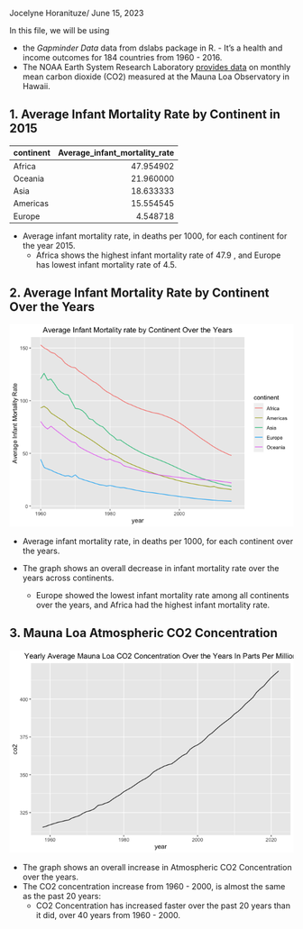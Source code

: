Jocelyne Horanituze/
June 15, 2023

In this file, we will be using

- the *Gapminder Data* data from dslabs package in R. - It’s a health
  and income outcomes for 184 countries from 1960 - 2016.
- The NOAA Earth System Research Laboratory [provides
  data](https://gml.noaa.gov/ccgg/trends/) on monthly mean carbon
  dioxide (CO2) measured at the Mauna Loa Observatory in Hawaii.

## 1. Average Infant Mortality Rate by Continent in 2015

<table class="table" style="width: auto !important; margin-left: auto; margin-right: auto;">
<thead>
<tr>
<th style="text-align:left;">
continent
</th>
<th style="text-align:right;">
Average_infant_mortality_rate
</th>
</tr>
</thead>
<tbody>
<tr>
<td style="text-align:left;">
Africa
</td>
<td style="text-align:right;">
47.954902
</td>
</tr>
<tr>
<td style="text-align:left;">
Oceania
</td>
<td style="text-align:right;">
21.960000
</td>
</tr>
<tr>
<td style="text-align:left;">
Asia
</td>
<td style="text-align:right;">
18.633333
</td>
</tr>
<tr>
<td style="text-align:left;">
Americas
</td>
<td style="text-align:right;">
15.554545
</td>
</tr>
<tr>
<td style="text-align:left;">
Europe
</td>
<td style="text-align:right;">
4.548718
</td>
</tr>
</tbody>
</table>

- Average infant mortality rate, in deaths per 1000, for each continent
  for the year 2015.
  - Africa shows the highest infant mortality rate of 47.9 , and Europe
    has lowest infant mortality rate of 4.5.

## 2. Average Infant Mortality Rate by Continent Over the Years

![](Gapminder+Manua_files/figure-gfm/unnamed-chunk-2-1.png)<!-- -->

- Average infant mortality rate, in deaths per 1000, for each continent
  over the years.

- The graph shows an overall decrease in infant mortality rate over the
  years across continents.

  - Europe showed the lowest infant mortality rate among all continents
    over the years, and Africa had the highest infant mortality rate.

## 3. Mauna Loa Atmospheric CO2 Concentration

![](Gapminder+Manua_files/figure-gfm/unnamed-chunk-3-1.png)<!-- -->

- The graph shows an overall increase in Atmospheric CO2 Concentration
  over the years.
- The CO2 concentration increase from 1960 - 2000, is almost the same as
  the past 20 years:
  - CO2 Concentration has increased faster over the past 20 years than
    it did, over 40 years from 1960 - 2000.
